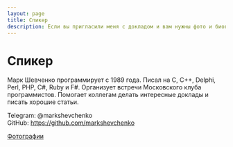 ```yaml
---
layout: page
title: Спикер
description: Если вы пригласили меня с докладом и вам нужны фото и биография.
---
```


# Спикер

Марк Шевченко программирует с 1989 года. Писал на C, C++, Delphi, Perl, PHP, C#, Ruby и F#. Организует встречи Московского клуба программистов. Помогает коллегам делать интересные доклады и писать хорошие статьи.

Telegram: @markshevchenko<br />
GitHub: https://github.com/markshevchenko<br />

[Фотографии](https://disk.yandex.ru/a/yLvEikyVqxydbA)